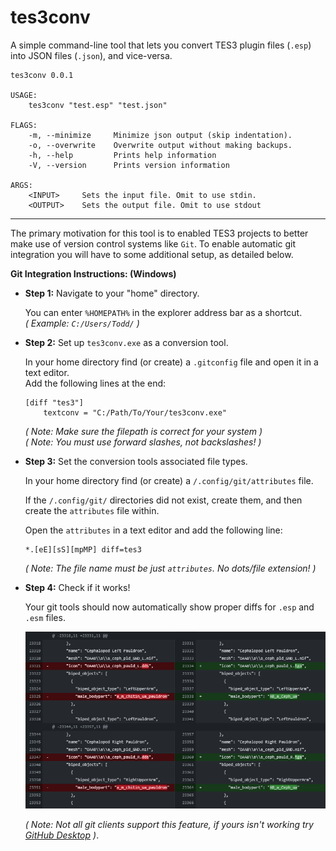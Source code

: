 # tes3conv

A simple command-line tool that lets you convert TES3 plugin files (`.esp`) into JSON files (`.json`), and vice-versa.

```
tes3conv 0.0.1

USAGE:
    tes3conv "test.esp" "test.json"

FLAGS:
    -m, --minimize     Minimize json output (skip indentation).
    -o, --overwrite    Overwrite output without making backups.
    -h, --help         Prints help information
    -V, --version      Prints version information

ARGS:
    <INPUT>     Sets the input file. Omit to use stdin.
    <OUTPUT>    Sets the output file. Omit to use stdout
```

---

The primary motivation for this tool is to enabled TES3 projects to better make use of version control systems like `Git`. To enable automatic git integration you will have to some additional setup, as detailed below.


**Git Integration Instructions: (Windows)**

- **Step 1:** Navigate to your "home" directory.  

  You can enter `%HOMEPATH%` in the explorer address bar as a shortcut.  
  *( Example: `C:/Users/Todd/` )*

- **Step 2:** Set up `tes3conv.exe` as a conversion tool.  

  In your home directory find (or create) a `.gitconfig` file and open it in a text editor.  
  Add the following lines at the end:
  ```
  [diff "tes3"]
      textconv = "C:/Path/To/Your/tes3conv.exe"
  ```
  *( Note: Make sure the filepath is correct for your system )*  
  *( Note: You must use forward slashes, not backslashes! )*


- **Step 3:** Set the conversion tools associated file types.  

  In your home directory find (or create) a `/.config/git/attributes` file.
  
  If the `/.config/git/` directories did not exist, create them, and then create the `attributes` file within.
  
  Open the `attributes` in a text editor and add the following line:
  ```
  *.[eE][sS][mpMP] diff=tes3
  ```
  *( Note: The file name must be just `attributes`. No dots/file extension! )*


- **Step 4:** Check if it works!

  Your git tools should now automatically show proper diffs for `.esp` and `.esm` files.

  ![](assets/example.png?raw=true "Title")

    *( Note: Not all git clients support this feature, if yours isn't working try [GitHub Desktop](https://desktop.github.com) )*.
